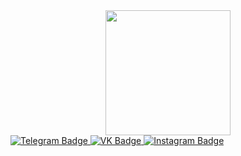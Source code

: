 <div id="header" align="center">
  <img src="https://media.giphy.com/media/v1.Y2lkPTc5MGI3NjExMXR1ZWY0eW0xNGk2anA5ZmM2c3Vna2czOGZ1cDcxcnFlc3J2dWhtNCZlcD12MV9pbnRlcm5hbF9naWZfYnlfaWQmY3Q9Zw/11kEuHSQAXXiGQ/giphy.gif" width="200"/>
</div>
<div id="badges">
  <a href="">
    <img src="https://img.shields.io/badge/Telegram-blue?style=for-the-badge&logo=telegram&logoColor=white" alt="Telegram Badge"/>
  </a>
  <a href="">
    <img src="https://img.shields.io/badge/Vkontakte-blue?style=for-the-badge&logo=vkontakte&logoColor=white" alt="VK Badge"/>
  </a>
  <a href="">
    <img src="https://img.shields.io/badge/Instagram-pink?style=for-the-badge&logo=instagram&logoColor=white" alt="Instagram Badge"/>
  </a>
</div>
